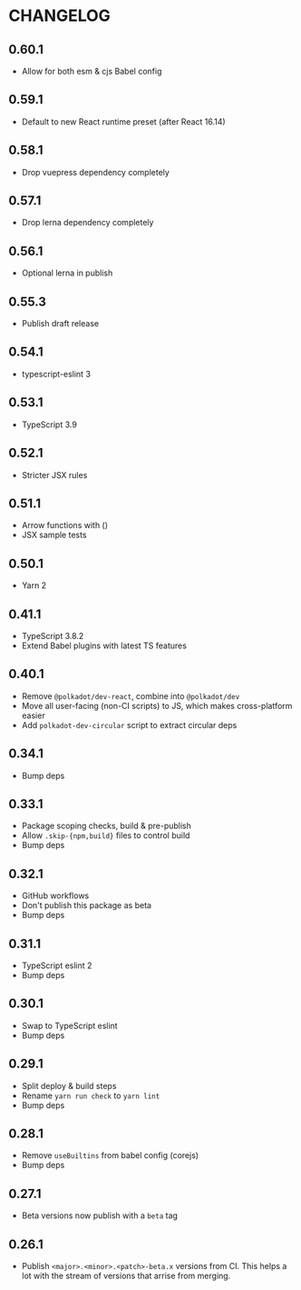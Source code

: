 # CHANGELOG

## 0.60.1

- Allow for both esm & cjs Babel config

## 0.59.1

- Default to new React runtime preset (after React 16.14)

## 0.58.1

- Drop vuepress dependency completely

## 0.57.1

- Drop lerna dependency completely

## 0.56.1

- Optional lerna in publish

## 0.55.3

- Publish draft release

## 0.54.1

- typescript-eslint 3

## 0.53.1

- TypeScript 3.9

## 0.52.1

- Stricter JSX rules

## 0.51.1

- Arrow functions with ()
- JSX sample tests

## 0.50.1

- Yarn 2

## 0.41.1

- TypeScript 3.8.2
- Extend Babel plugins with latest TS features

## 0.40.1

- Remove `@polkadot/dev-react`, combine into `@polkadot/dev`
- Move all user-facing (non-CI scripts) to JS, which makes cross-platform easier
- Add `polkadot-dev-circular` script to extract circular deps

## 0.34.1

- Bump deps

## 0.33.1

- Package scoping checks, build & pre-publish
- Allow `.skip-{npm,build}` files to control build
- Bump deps

## 0.32.1

- GitHub workflows
- Don't publish this package as beta
- Bump deps

## 0.31.1

- TypeScript eslint 2
- Bump deps

## 0.30.1

- Swap to TypeScript eslint
- Bump deps

## 0.29.1

- Split deploy & build steps
- Rename `yarn run check` to `yarn lint`
- Bump deps

## 0.28.1

- Remove `useBuiltins` from babel config (corejs)
- Bump deps

## 0.27.1

- Beta versions now publish with a `beta` tag

## 0.26.1

- Publish `<major>.<minor>.<patch>-beta.x` versions from CI. This helps a lot with the stream of versions that arrise from merging.

